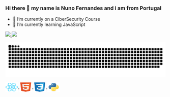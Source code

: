 ### Hi there 👋 my name is Nuno Fernandes and i am from Portugal

- 🔭 I’m currently on a CiberSecurity Course 
- 🌱 I’m currently learning JavaScript

<div>
  <a href="https://github.com/NunoFernandesofficial">
    <img height="180em" src="https://github-readme-stats.vercel.app/api?username=NunoFernandesofficial&show_icons=true&theme=default&include_all_commits=true&count_private=true"/>
    <img height="180em" src="https://github-readme-stats.vercel.app/api/top-langs/?username=NunoFernandesofficial&layout=compact&langs_count=168&theme=default"/>

![Snake animation](https://github.com/NunoFernandesofficial/NunoFernandesofficial/blob/output/github-contribution-grid-snake.svg)
   

<img align="center" alt="Rafa-React" height="30" width="40" src="https://raw.githubusercontent.com/devicons/devicon/master/icons/react/react-original.svg">
<img align="center" alt="Rafa-HTML" height="30" width="40" src="https://raw.githubusercontent.com/devicons/devicon/master/icons/html5/html5-original.svg">
<img align="center" alt="Rafa-CSS" height="30" width="40" src="https://raw.githubusercontent.com/devicons/devicon/master/icons/css3/css3-original.svg">
<img align="center" alt="Rafa-Python" height="30" width="40" src="https://raw.githubusercontent.com/devicons/devicon/master/icons/python/python-original.svg">


